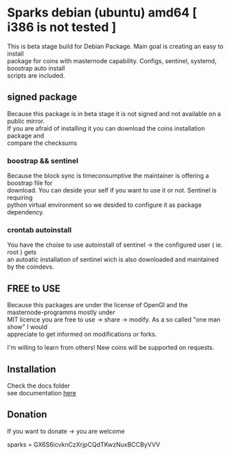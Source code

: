 # Sparks debian (ubuntu) amd64 [ i386 is not tested ]

This is beta stage build for Debian Package. Main goal is creating an easy to install  
package for coins with masternode capability. Configs, sentinel, systemd, boostrap auto install   
scripts are included.  


## signed package  
Because this package is in beta stage it is not signed and not available on a public mirror.  
If you are afraid of installing it you can download the coins installation package and   
compare the checksums  

### boostrap && sentinel  
Because the block sync is timeconsumptive the maintainer is offering a boostrap file for  
download. You can deside your self if you want to use it or not. Sentinel is requiring  
python virtual environment so we desided to configure it as package dependency.  

### crontab autoinstall  
You have the choise to use autoinstall of sentinel -> the configured user ( ie. root ) gets  
an autoatic installation of sentinel wich is also downloaded and maintained by the coindevs.  

## FREE to USE  
Because this packages are under the license of OpenGl and the masternode-programms mostly under   
MIT licence you are free to use -> share -> modify. As a so called "one man show" I would  
appreciate to get informed on modifications or forks.  

I'm willing to learn from others! New coins will be supported on requests.  

## Installation  
Check the docs folder  
see documentation [here](docs/INSTALL.md)


## Donation  
If you want to donate -> you are welcome  

sparks = GX6S6icvknCzXrjpCQdTKwzNuxBCCByVVV  
